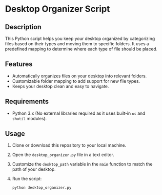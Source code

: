 # Desktop Organizer Script

## Description

This Python script helps you keep your desktop organized by categorizing files based on their types and moving them to specific folders. It uses a predefined mapping to determine where each type of file should be placed.

## Features

- Automatically organizes files on your desktop into relevant folders.
- Customizable folder mapping to add support for new file types.
- Keeps your desktop clean and easy to navigate.

## Requirements

- Python 3.x (No external libraries required as it uses built-in `os` and `shutil` modules).

## Usage

1. Clone or download this repository to your local machine.

2. Open the `desktop_organizer.py` file in a text editor.

3. Customize the `desktop_path` variable in the `main` function to match the path of your desktop.

4. Run the script:
   ```bash
   python desktop_organizer.py
